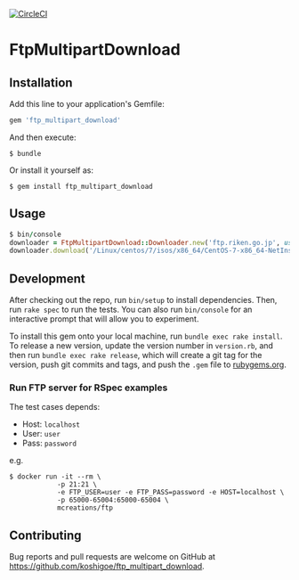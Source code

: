 [![CircleCI](https://circleci.com/gh/koshigoe/ftp_multipart_download/tree/master.svg?style=svg)](https://circleci.com/gh/koshigoe/ftp_multipart_download/tree/master)

# FtpMultipartDownload

## Installation

Add this line to your application's Gemfile:

```ruby
gem 'ftp_multipart_download'
```

And then execute:

    $ bundle

Or install it yourself as:

    $ gem install ftp_multipart_download

## Usage

```ruby
$ bin/console
downloader = FtpMultipartDownload::Downloader.new('ftp.riken.go.jp', username: 'anonymous', debug_mode: true)
downloader.download('/Linux/centos/7/isos/x86_64/CentOS-7-x86_64-NetInstall-1804.iso')
```

## Development

After checking out the repo, run `bin/setup` to install dependencies. Then, run `rake spec` to run the tests. You can also run `bin/console` for an interactive prompt that will allow you to experiment.

To install this gem onto your local machine, run `bundle exec rake install`. To release a new version, update the version number in `version.rb`, and then run `bundle exec rake release`, which will create a git tag for the version, push git commits and tags, and push the `.gem` file to [rubygems.org](https://rubygems.org).

### Run FTP server for RSpec examples

The test cases depends:

- Host: `localhost`
- User: `user`
- Pass: `password`

e.g.

```
$ docker run -it --rm \
            -p 21:21 \
            -e FTP_USER=user -e FTP_PASS=password -e HOST=localhost \
            -p 65000-65004:65000-65004 \
            mcreations/ftp
```

## Contributing

Bug reports and pull requests are welcome on GitHub at https://github.com/koshigoe/ftp_multipart_download.
